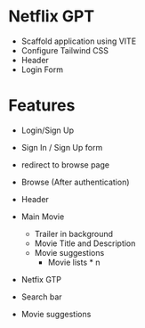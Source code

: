 # Netflix GPT

- Scaffold application using VITE
- Configure Tailwind CSS
- Header
- Login Form

# Features
- Login/Sign Up
 - Sign In / Sign Up form
 - redirect to browse page
- Browse (After authentication)
 - Header
 - Main Movie
    - Trailer in background
    - Movie Title and Description
    - Movie suggestions
        - Movie lists * n
    
- Netfix GTP
 - Search bar
 - Movie suggestions